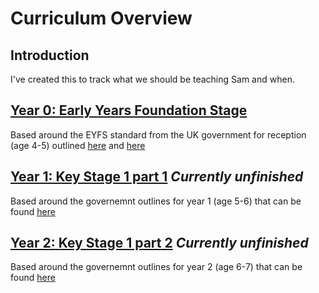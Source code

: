 # Curriculum Overview

## Introduction
I've created this to track what we should be teaching Sam and when.

## [Year 0: Early Years Foundation Stage](./year-0/Year-Overview.md)
Based around the EYFS standard from the UK government for reception (age 4-5) outlined [here](https://www.gov.uk/early-years-foundation-stage) and [here](https://assets.publishing.service.gov.uk/media/6596dc9fc23a10000d8d0ba8/EYFS_statutory_framework_for_group_and_school_based_providers.pdf)

## [Year 1: Key Stage 1 part 1](./year-1/Year-Overview.md) ***Currently unfinished***
Based around the governemnt outlines for year 1 (age 5-6) that can be found [here](https://www.gov.uk/government/publications/national-curriculum-in-england-framework-for-key-stages-1-to-4/the-national-curriculum-in-england-framework-for-key-stages-1-to-4)

## [Year 2: Key Stage 1 part 2](./year-2/Year-Overview.md) ***Currently unfinished***
Based around the governemnt outlines for year 2 (age 6-7) that can be found [here](https://www.gov.uk/government/publications/national-curriculum-in-england-framework-for-key-stages-1-to-4/the-national-curriculum-in-england-framework-for-key-stages-1-to-4)

